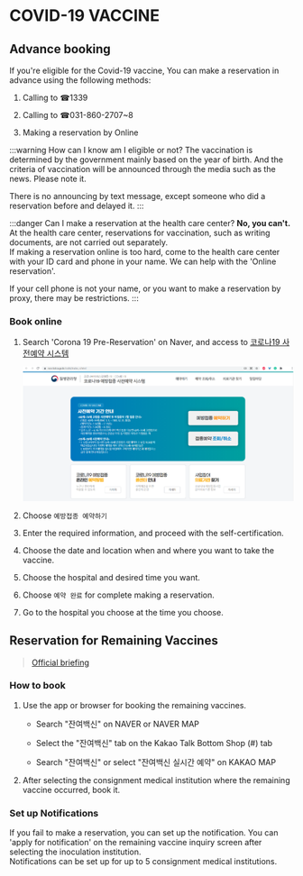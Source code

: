 # COVID-19 VACCINE

## Advance booking

If you're eligible for the Covid-19 vaccine,
You can make a reservation in advance using the following methods:  

1. Calling to ☎1339

1. Calling to ☎031-860-2707~8

1. Making a reservation by Online

:::warning How can I know am I eligible or not?
The vaccination is determined by the government mainly based on the year of birth.
And the criteria of vaccination will be announced through the media such as the news. Please note it.  

There is no announcing by text message, except someone who did a reservation before and delayed it.
:::

:::danger Can I make a reservation at the health care center?
**No, you can't.** At the health care center, reservations for vaccination, such as writing documents, are not carried out separately.  
If making a reservation online is too hard, come to the health care center with your ID card and phone in your name.
We can help with the 'Online reservation'.  

If your cell phone is not your name, or you want to make a reservation by proxy,
there may be restrictions.
:::

### Book online

1. Search 'Corona 19 Pre-Reservation' on Naver, and access to
    [코로나19 사전예약 시스템](https://ncvr.kdca.go.kr/cobk/index_n.html)

    ![vaccine-reserve-site](./vaccine-001.png)

1. Choose `예방접종 예약하기`

1. Enter the required information, and proceed with the self-certification.

1. Choose the date and location when and where you want to take the vaccine.

1. Choose the hospital and desired time you want.

1. Choose `예약 완료` for complete making a reservation.

1. Go to the hospital you choose at the time you choose.

## Reservation for Remaining Vaccines

> [Official briefing](https://www.korea.kr/news/policyNewsView.do?newsId=148887958)

### How to book

1. Use the app or browser for booking the remaining vaccines.

    - Search "잔여백신" on NAVER or NAVER MAP

    - Select the "잔여백신" tab on the Kakao Talk Bottom Shop (#) tab

    - Search "잔여백신" or select "잔여백신 실시간 예약" on KAKAO MAP

1. After selecting the consignment medical institution where the remaining vaccine occurred, book it.

### Set up Notifications

If you fail to make a reservation, you can set up the notification.
You can 'apply for notification' on the remaining vaccine inquiry screen after selecting the inoculation institution.  
Notifications can be set up for up to 5 consignment medical institutions.

